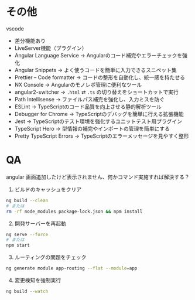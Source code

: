 # その他

vscode 
- 差分機能あり
- LiveServer機能（プラグイン）
- Angular Language Service → Angularのコード補完やエラーチェックを強化
- Angular Snippets → よく使うコードを簡単に入力できるスニペット集
- Prettier – Code formatter → コードの整形を自動化し、統一感を持たせる
- NX Console → Angularのモノレポ管理に便利なツール
- angular2-switcher → `.html` ⇄ `.ts` の切り替えをショートカットで実行
- Path Intellisense → ファイルパス補完を強化し、入力ミスを防ぐ
- ESLint → TypeScriptのコード品質を向上させる静的解析ツール
- Debugger for Chrome → TypeScriptのデバッグを簡単に行える拡張機能
- Jest → TypeScriptのテスト環境を強化するユニットテスト用プラグイン
- TypeScript Hero → 型情報の補完やインポートの管理を簡単にする
- Pretty TypeScript Errors → TypeScriptのエラーメッセージを見やすく整形

# QA
angular 画面追加したけど表示されません、何かコマンド実施すれば解決する？

1. ビルドのキャッシュをクリア
```sh
ng build --clean
# または
rm -rf node_modules package-lock.json && npm install
```
2. 開発サーバーを再起動
```sh
ng serve --force
# または
npm start
```
3. ルーティングの問題をチェック
```sh
ng generate module app-routing --flat --module=app
```
4. 変更検知を強制実行
```sh
ng build --watch
```
